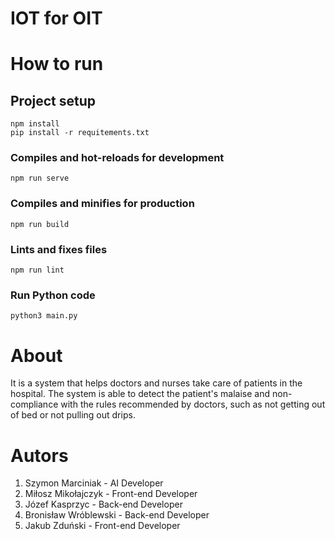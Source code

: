 # IOT for OIT

# How to run
## Project setup
```
npm install
pip install -r requitements.txt
```

### Compiles and hot-reloads for development
```
npm run serve
```

### Compiles and minifies for production
```
npm run build
```

### Lints and fixes files
```
npm run lint
```

### Run Python code  
``` 
python3 main.py
```

# About
It is a system that helps doctors and nurses take care of patients in the hospital. The system is able to detect the patient's malaise and non-compliance with the rules recommended by doctors, such as not getting out of bed or not pulling out drips.
 

# Autors
1. Szymon Marciniak - AI Developer
2. Miłosz Mikołajczyk - Front-end Developer
3. Józef Kasprzyc - Back-end Developer 
4. Bronisław Wróblewski - Back-end Developer 
5. Jakub Zduński - Front-end Developer
